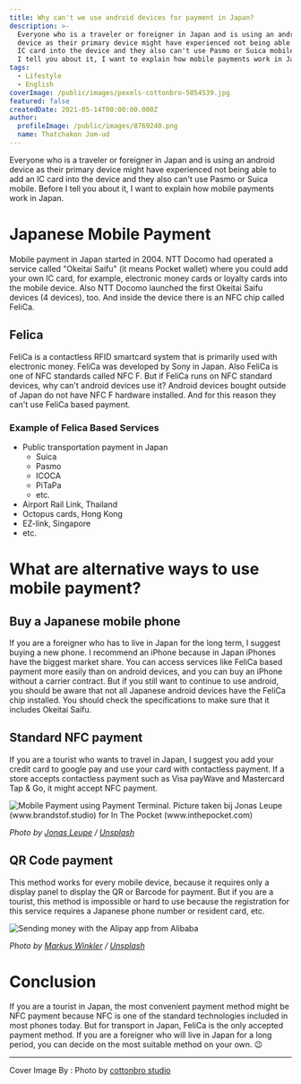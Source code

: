 ```yaml
---
title: Why can't we use android devices for payment in Japan?
description: >-
  Everyone who is a traveler or foreigner in Japan and is using an android
  device as their primary device might have experienced not being able to add an
  IC card into the device and they also can't use Pasmo or Suica mobile. Before
  I tell you about it, I want to explain how mobile payments work in Japan.
tags:
  - Lifestyle
  - English
coverImage: /public/images/pexels-cottonbro-5054539.jpg
featured: false
createdDate: 2021-05-14T00:00:00.000Z
author:
  profileImage: /public/images/8769240.png
  name: Thatchakon Jom-ud
---
```


Everyone who is a traveler or foreigner in Japan and is using an android device as their primary device might have experienced not being able to add an IC card into the device and they also can't use Pasmo or Suica mobile. Before I tell you about it, I want to explain how mobile payments work in Japan.

# Japanese Mobile Payment

Mobile payment in Japan started in 2004. NTT Docomo had operated a service called "Okeitai Saifu" (it means Pocket wallet) where you could add your own IC card, for example, electronic money cards or loyalty cards into the mobile device. Also NTT Docomo launched the first Okeitai Saifu devices (4 devices), too. And inside the device there is an NFC chip called FeliCa.

## Felica

FeliCa is a contactless RFID smartcard system that is primarily used with electronic money. FeliCa was developed by Sony in Japan. Also FeliCa is one of NFC standards called NFC F. But if FeliCa runs on NFC standard devices, why can't android devices use it? Android devices bought outside of Japan do not have NFC F hardware installed. And for this reason they can't use FeliCa based payment.

### Example of Felica Based Services

* Public transportation payment in Japan
  * Suica
  * Pasmo
  * ICOCA
  * PiTaPa
  * etc.
* Airport Rail Link, Thailand
* Octopus cards, Hong Kong
* EZ-link, Singapore
* etc.

# What are alternative ways to use mobile payment?

## Buy a Japanese mobile phone

If you are a foreigner who has to live in Japan for the long term, I suggest buying a new phone. I recommend an iPhone because in Japan iPhones have the biggest market share. You can access services like FeliCa based payment more easily than on android devices, and you can buy an iPhone without a carrier contract. But if you still want to continue to use android, you should be aware that not all Japanese android devices have the FeliCa chip installed. You should check the specifications to make sure that it includes Okeitai Saifu.

## Standard NFC payment

If you are a tourist who wants to travel in Japan, I suggest you add your credit card to google pay and use your card with contactless payment. If a store accepts contactless payment such as Visa payWave and Mastercard Tap & Go, it might accept NFC payment.

![Mobile Payment using Payment Terminal. Picture taken bij Jonas Leupe (www.brandstof.studio) for In The Pocket (www.inthepocket.com)](https://images.unsplash.com/photo-1509017174183-0b7e0278f1ec?crop=entropy\&cs=tinysrgb\&fit=max\&fm=jpg\&ixid=MnwxMTc3M3wwfDF8c2VhcmNofDJ8fG5mYyUyMHBheW1lbnR8ZW58MHx8fHwxNjIwOTA0OTkw\&ixlib=rb-1.2.1\&q=80\&w=2000)

*Photo by [Jonas Leupe](https://unsplash.com/@jonasleupe?utm_source=ghost\&utm_medium=referral\&utm_campaign=api-credit) / [Unsplash](https://unsplash.com?utm_source=ghost\&utm_medium=referral\&utm_campaign=api-credit)*

## QR Code payment

This method works for every mobile device, because it requires only a display panel to display the QR or Barcode for payment. But if you are a tourist, this method is impossible or hard to use because the registration for this service requires a Japanese phone number or resident card, etc.

![Sending money with the Alipay app from Alibaba](https://images.unsplash.com/photo-1595079676601-f1adf5be5dee?crop=entropy\&cs=tinysrgb\&fit=max\&fm=jpg\&ixid=MnwxMTc3M3wwfDF8c2VhcmNofDJ8fHFyY29kZSUyMHBheW1lbnR8ZW58MHx8fHwxNjIwOTA0OTQx\&ixlib=rb-1.2.1\&q=80\&w=2000)

*Photo by [Markus Winkler](https://unsplash.com/@markuswinkler?utm_source=ghost\&utm_medium=referral\&utm_campaign=api-credit) / [Unsplash](https://unsplash.com?utm_source=ghost\&utm_medium=referral\&utm_campaign=api-credit)*

# Conclusion

If you are a tourist in Japan, the most convenient payment method might be NFC payment because NFC is one of the standard technologies included in most phones today. But for transport in Japan, FeliCa is the only accepted payment method. If you are a foreigner who will live in Japan for a long period, you can decide on the most suitable method on your own. 😉

***

Cover Image By : Photo by [cottonbro studio](https://www.pexels.com/@cottonbro/)
